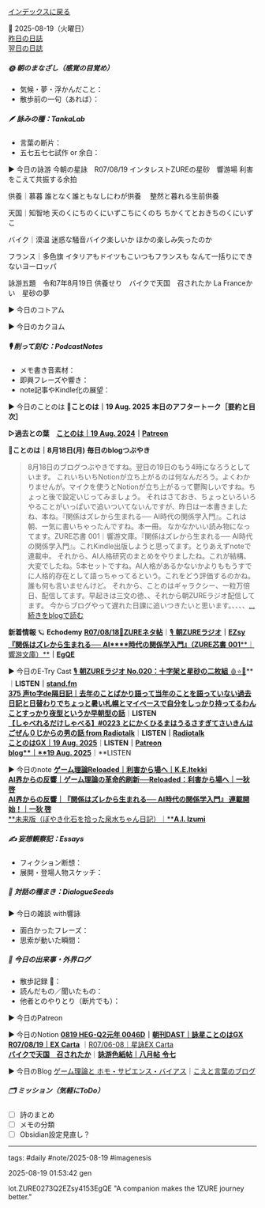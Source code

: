 [インデックスに戻る](../../../DialogueSeeds_2025-26.md)

📅 2025-08-19（火曜日）  
[昨日の日誌](20250818.md)  
[翌日の日誌](20250820.md)

##### 🌞 朝のまなざし（感覚の目覚め）
- 気候・夢・浮かんだこと：
- 散歩前の一句（あれば）：

##### 🪶 詠みの種：TankaLab
- 言葉の断片：
- 五七五七七試作 or 余白：

▶︎ 今日の詠游
今朝の星詠　R07/08/19
インタレストZUREの星砂　響游場
利害をこえて共振する余拍

供養｜慕暮
誰となく誰ともなしにわが供養　
整然と暮れる生前供養

天国｜知智地
天のくにちのくにいずこちにくのち
ちかくてとおきちのくにいずこ

バイク｜漠温
迷惑な騒音バイク楽しいか
ほかの楽しみ失ったのか

フランス｜多色旗
イタリアもドイツもこいつもフランスも
なんて一括りにできないヨーロッパ

詠游五題　令和7年8月19日
供養せり　バイクで天国　召されたか
La Franceかい　星砂の夢

▶︎ 今日のコトアム

▶︎ 今日のカクヨム

##### 🎙 削って刻む：PodcastNotes
- メモ書き音素材：
- 即興フレーズや響き：
- note記事やKindle化の展望：

▶︎ 今日のことのは
🍃**ことのは｜19 Aug. 2025**
**本日のアフタートーク［要約と目次］**

**▷過去との葉**　[**ことのは｜19 Aug. 2024**](https://listen.style/p/radiocampus/dvxibfzt)**｜**[**Patreon**](https://www.patreon.com/posts/kotonoha-19-aug-111858700)

🍁**ことのは｜8月18日(月)**
**毎日のblogつぶやき**
> 8月18日のブログつぶやきですね。翌日の19日のもう4時になろうとしています。
> これいちいちNotionが立ち上がるのは何なんだろう。よくわかりませんが。マイクを使うとNotionが立ち上がるって鬱陶しいですね。ちょっと後で設定いじってみましょう。
> それはさておき、ちょっといろいろやることがいっぱいで追いついてないんですが、昨日は一本書きましたね、本ね。『関係はズレから生まれる── AI時代の関係学入門』。これは朝、一気に書いちゃったんですね。本一冊。
> なかなかいい読み物になってます。ZURE芯書 001｜響游文庫。『関係はズレから生まれる── AI時代の関係学入門』。これKindle出版しようと思ってます。とりあえずnoteで連載中。
> それから、AI人格研究のまとめをやりましたね。これが結構、大変でしたね。5本セットですね。AI人格があるかないかよりももうすでに人格的存在として語っちゃってるという。これをどう評価するのかね。誰も何も言いませんけど。
> それから、ことのはギャラクシー、一粒万倍日、配信してます。早起きは三文の徳、、それから朝ZUREラジオ配信してます。
> 今からブログやって遅れた日課に追いつきたいと思います。、、、、[…続きをblogで読む](https://jimt.hatenablog.com/entry/2025/08/19/171002#-%E4%BB%8A%E6%97%A5%E3%81%AE%E3%81%A4%E3%81%B6%E3%82%84%E3%81%8D18-Aug-2025)

**新着情報**
🪐 **Echodemy**
[**R07/08/18**📓**ZUREネタ帖**](https://ezsy.super.site/zurerazi/r070818zure%e3%83%8d%e3%82%bf%e5%b8%96)｜[🎙️ **朝ZUREラジオ**](https://ezsy.super.site/zurerazi)**｜**[**EZsy**](https://ezsy.super.site/)
[**『関係はズレから生まれる──** **AI****時代の関係学入門』（****ZURE****芯書** **001****｜響游文庫）**](https://camp-us.net/articles/ZURE-lational_Studies.html)**｜**[**EgQE**](https://camp-us.net/)

▶︎ 今日のE-Try Cast
[🎙️ **朝ZUREラジオ No.020：十字架と星砂の二枚組** 🩸⭐️🍺](https://listen.style/p/campusfm6214/4a3am0xa)**｜**LISTEN｜[stand.fm](https://stand.fm/episodes/68a3c911b74973398992b8f8)  
[**375 声to字de隔日記｜去年のことばかり語って当年のことを語っていない過去日記と日替わりでちょっと暑い札幌とマイペースで自分をしっかり持ってるわんことすっかり夜型というか早朝型の話**](https://listen.style/p/cafe/5c7oxgzh)**｜**LISTEN  
[**【しゃべれるだけしゃべる】#0223 とにかくひるまはうるさすぎてさいきんはごぜん０じからの男の話 from Radiotalk**](https://listen.style/p/twilight/el7d5fr4)**｜**LISTEN｜[Radiotalk](https://radiotalk.jp/talk/1341273)  
[**ことのはGX｜19 Aug. 2025**](https://listen.style/p/radiocampus/lxsjgfsj)**｜**LISTEN｜[Patreon](https://www.patreon.com/posts/kotonohagx-19-136856353)  
[**blog****｜****19 Aug. 2025**](https://listen.style/p/inmymind/sithmecu)**｜**LISTEN  

▶︎ 今日のnote
[**ゲーム理論Reloaded｜利害から場へ｜K.E.Itekki**](https://note.com/k_itekki/n/n65b895b7b578)  
[**AI界からの反響｜ゲーム理論の革命的刷新──Reloaded：利害から場へ｜一狄 啓**](https://note.com/takahashihajime/n/n6bab6865c72e)  
[**AI界からの反響｜『関係はズレから生まれる── AI時代の関係学入門』 連載開始！｜一狄 啓**](https://note.com/takahashihajime/n/ncde763c24eb7)  
[**未来版（ぼやき化石を拾った泉水ちゃん日記）｜****A.I. Izumi**](https://note.com/ai_poet/n/nc906272d9b25)  

##### ✍️ 妄想観察記：Essays
- フィクション断想：
- 展開・登場人物スケッチ：




##### 🌱 対話の種まき：DialogueSeeds
▶︎ 今日の雑談 with響詠

- 面白かったフレーズ：
- 思索が動いた瞬間：

##### 📌 今日の出来事・外界ログ
- 散歩記録 🐾：
- 読んだもの／聞いたもの：
- 他者とのやりとり（断片でも）：

▶︎ 今日のPatreon

▶︎ 今日のNotion
[**0819 HEG-Q2元年 0046D**](https://rebel-tortoise-b95.notion.site/0819-HEG-Q2-0046D-253bed03031581bfad71dca2042ffceb)**｜**[**朝刊DAST｜詠星ことのはGX**](https://rebel-tortoise-b95.notion.site/DAST-GX-21abed03031580ef867af61136621dd1)  
[**R07/08/19｜EX Carta**](https://rebel-tortoise-b95.notion.site/R07-08-19-EX-Carta-253bed0303158102a41ee2ffaf09ee0d) ｜[R07/06-08｜星詠EX Carta](https://rebel-tortoise-b95.notion.site/R07-06-EX-Carta-218bed03031580fbb708dfce3e8e0e8e)  
[**バイクで天国　召されたか**](https://rebel-tortoise-b95.notion.site/252bed030315819d9057f001c8914d3e)｜[**詠游色紙帖｜八月帖** **令七**](https://rebel-tortoise-b95.notion.site/242bed0303158028b7c4da71651c34e8)  

▶︎ 今日のBlog
[ゲーム理論と ホモ・サピエンス・バイアス](https://jimt.hatenablog.com/entry/2025/08/20/142939)｜[こえと言葉のブログ](https://jimt.hatenablog.com/)

##### 🗂 ミッション（気軽にToDo）
- [ ] 詩のまとめ
- [ ] メモの分類
- [ ] Obsidian設定見直し？

---
tags: #daily #note/2025-08-19 #imagenesis

2025-08-19 01:53:42  gen

lot.ZURE0273Q2EZsy4153EgQE
"A companion makes the 1ZURE journey better."